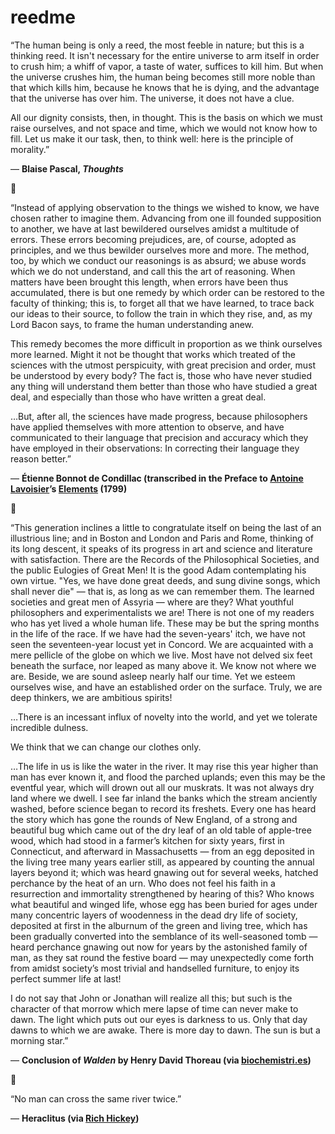 # reedme

“The human being is only a reed, the most feeble in nature; but this is a thinking reed. It isn't necessary for the entire universe to arm itself in order to crush him; a whiff of vapor, a taste of water, suffices to kill him. But when the universe crushes him, the human being becomes still more noble than that which kills him, because he knows that he is dying, and the advantage that the universe has over him. The universe, it does not have a clue.

All our dignity consists, then, in thought. This is the basis on which we must raise ourselves, and not space and time, which we would not know how to fill. Let us make it our task, then, to think well: here is the principle of morality.”

— __Blaise Pascal, _Thoughts___

:beginner:

“Instead of applying observation to the things we wished to know, we have chosen rather to imagine them. Advancing from one ill founded supposition to another, we have at last bewildered ourselves amidst a multitude of errors. These errors becoming prejudices, are, of course, adopted as principles, and we thus bewilder ourselves more and more. The method, too, by which we conduct our reasonings is as absurd; we abuse words which we do not understand, and call this the art of reasoning. When matters have been brought this length, when errors have been thus accumulated, there is but one remedy by which order can be restored to the faculty of thinking; this is, to forget all that we have learned, to trace back our ideas to their source, to follow the train in which they rise, and, as my Lord Bacon says, to frame the human understanding anew.

This remedy becomes the more difficult in proportion as we think ourselves more learned. Might it not be thought that works which treated of the sciences with the utmost perspicuity, with great precision and order, must be understood by every body? The fact is, those who have never studied any thing will understand them better than those who have studied a great deal, and especially than those who have written a great deal.

…But, after all, the sciences have made progress, because philosophers have applied themselves with more attention to observe, and have communicated to their language that precision and accuracy which they have employed in their observations: In correcting their language they reason better.”

— __Étienne Bonnot de Condillac (transcribed in the Preface to [Antoine Lavoisier](https://en.wikipedia.org/wiki/Antoine_Lavoisier)’s [Elements](https://archive.org/details/elementschemist00kerrgoog) (1799)__

:beginner:

“This generation inclines a little to congratulate itself on being the last of an illustrious line;
and in Boston and London and Paris and Rome, thinking of its long descent, it speaks of its progress in art and science and literature with satisfaction. There are the Records of the Philosophical Societies, and the public Eulogies of Great Men! It is the good Adam contemplating his own virtue. "Yes, we have done great deeds, and sung divine songs, which shall never die" — that is, as long as we can remember them. The learned societies and great men of Assyria — where are they? What youthful philosophers and experimentalists we are! There is not one of my readers who has yet lived a whole human life. These may be but the spring months in the life of the race. If we have had the seven-years' itch, we have not seen the seventeen-year locust yet in Concord. We are acquainted with a mere pellicle of the globe on which we live. Most have not delved six feet beneath the surface, nor leaped as many above it. We know not where we are. Beside, we are sound asleep nearly half our time. Yet we esteem ourselves wise, and have an established order on the surface. Truly, we are deep thinkers, we are ambitious spirits!

…There is an incessant influx of novelty into the world, and yet we tolerate incredible dulness.

We think that we can change our clothes only.

…The life in us is like the water in the river. It may rise this year higher than man has ever known it, and flood the parched uplands; even this may be the eventful year, which will drown out all our muskrats. It was not always dry land where we dwell. I see far inland the banks which the stream anciently washed, before science began to record its freshets. Every one has heard the story which has gone the rounds of New England, of a strong and beautiful bug which came out of the dry leaf of an old table of apple-tree wood, which had stood in a farmer’s kitchen for sixty years, first in Connecticut, and afterward in Massachusetts — from an egg deposited in the living tree many years earlier still, as appeared by counting the annual layers beyond it; which was heard gnawing out for several weeks, hatched perchance by the heat of an urn. Who does not feel his faith in a resurrection and immortality strengthened by hearing of this? Who knows what beautiful and winged life, whose egg has been buried for ages under many concentric layers of woodenness in the dead dry life of society, deposited at first in the alburnum of the green and living tree, which has been gradually converted into the semblance of its well-seasoned tomb — heard perchance gnawing out now for years by the astonished family of man, as they sat round the festive board — may unexpectedly come forth from amidst society’s most trivial and handselled furniture, to enjoy its perfect summer life at last!

I  do not say that John or Jonathan will realize all this; but such is the character of that morrow which mere lapse of time can never make to dawn. The light which puts out our eyes is darkness to us. Only that day dawns to which we are awake. There is more day to dawn. The sun is but a morning star.”

— __Conclusion of _Walden_ by Henry David Thoreau (via [biochemistri.es](biochemistri.es/Walden))__

:beginner:

“No man can cross the same river twice.”

— __Heraclitus (via [Rich Hickey](https://github.com/matthiasn/talk-transcripts/blob/master/Hickey_Rich/AreWeThereYet.md#user-content-slide-19))__
